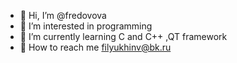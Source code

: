- 👋 Hi, I’m @fredovova
- 👀 I’m interested in  programming
- 🌱 I’m currently learning  С and C++ ,QT framework
- 💞️ How to reach me filyukhinv@bk.ru

<!---
fredovova/fredovova is a ✨ special ✨ repository because its `README.md` (this file) appears on your GitHub profile.
You can click the Preview link to take a look at your changes.
--->
